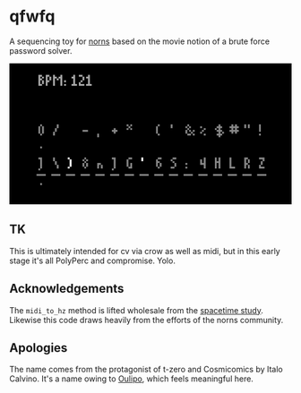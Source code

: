 # qfwfq
A sequencing toy for [norns](https://monome.org/docs/norns/) based on the movie notion of a brute force password solver.

![post a better image](./assets/images/demo.gif)

## TK
This is ultimately intended for cv via crow as well as midi, but in this early stage it's all PolyPerc and compromise. Yolo.

## Acknowledgements
The `midi_to_hz` method is lifted wholesale from the [spacetime study](https://monome.org/docs/norns/study-3/). Likewise this code draws heavily from the efforts of the norns community.

## Apologies
The name comes from the protagonist of t-zero and Cosmicomics by Italo Calvino. It's a name owing to [Oulipo](https://en.wikipedia.org/wiki/Oulipo), which feels meaningful here.